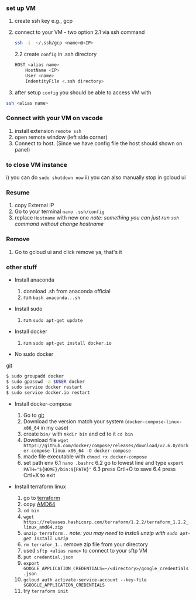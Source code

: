 ### set up VM

1. create ssh key e.g., gcp
2. connect to your VM - two option
    2.1 via ssh command
    ```bash
    ssh -i  ~/.ssh/gcp <name>@<IP>
    ```

    2.2 create `config` in .ssh directory
    ```bash
    HOST <alias name>
        HostName <IP>
        User <name>
        IndentityFile <.ssh directory>
    ```

3. after setup `config` you should be able to access VM with

```bash
ssh <alias name>
```

### Connect with your VM on vscode
1. install extension `remote ssh`
2. open remote window (left side corner)
3. Connect to host. (Since we have config file the host should shown on panel)

### to close VM instance
i) you can do `sudo shutdown now`
ii) you can also manually stop in gcloud ui

### Resume
1. copy External IP
2. Go to your terminal `nano .ssh/config`
3. replace `Hostname` with new one
*note: something you can just run `ssh` command without change hostname*

### Remove
1. Go to gcloud ui and click remove
ya, that's it

### other stuff

- Install anaconda
    1. donnload .sh from anaconda official
    2. run `bash anaconda...sh`

- Install sudo
    1. run `sudo apt-get update`

- Install docker
    1. run `sudo apt-get install docker.io`

- No sudo docker

[git](https://github.com/sindresorhus/guides/blob/main/docker-without-sudo.md)

```bash
$ sudo groupadd docker
$ sudo gpasswd -a $USER docker
$ sudo service docker restart
$ sudo service docker.io restart
```

- Install docker-compose
    1. Go to [git](https://github.com/docker/compose/releases)
    2. Download the version match your system (`docker-compose-linux-x86_64` in my case)
    3. create `bin/` with `mkdir bin` and cd to it `cd bin`
    4. Download file `wget https://github.com/docker/compose/releases/download/v2.6.0/docker-compose-linux-x86_64 -O docker-compose`
    5. made file executable with `chmod +x docker-compose`
    6. set path env
        6.1 `nano .bashrc` 
        6.2 go to lowest line and type `export PATH="${HOME}/bin:${PATH}"`
        6.3 press Crtl+O to save
        6.4 press Crtl+X to exit

- Install terraform linux
    1. go to [terraform](https://www.terraform.io/downloads)
    2. copy [AMD64](https://releases.hashicorp.com/terraform/1.2.2/terraform_1.2.2_linux_amd64.zip)
    4. `cd bin`
    3. `wget https://releases.hashicorp.com/terraform/1.2.2/terraform_1.2.2_linux_amd64.zip`
    4. `unzip terraform..` *note: you may need to install unzip with `sudo apt-get install unzip`*
    5. `rm terrafor_1..` remove zip file from your directory
    6. used `sftp <alias name>` to connect to your sftp VM
    7. `put credential.json`
    8. `export GOOGLE_APPLICATION_CREDENTIALS=~/<directory>/google_credentials.json`
    9. `gcloud auth activate-service-account --key-file $GOOGLE_APPLICATION_CREDENTIALS`
    10. try `terraform init`